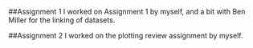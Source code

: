 ##Assignment 1
I worked on Assignment 1 by myself, and a bit with Ben Miller for the linking of datasets.

##Assignment 2
I worked on the plotting review assignment by myself.